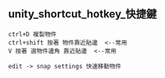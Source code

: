 unity_shortcut_hotkey_快捷鍵
---
	ctrl+D 複製物件
	ctrl+shift 按著 物件靠近貼邊  <--常用
	V 按著 選物件邊角 靠近貼邊  <--常用

	edit -> snap settings 快速移動物件